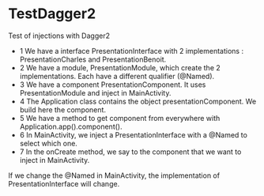 # TestDagger2
Test of injections with Dagger2

- 1 We have a interface PresentationInterface with 2 implementations : PresentationCharles and PresentationBenoit.
- 2 We have a module, PresentationModule, which create the 2 implementations. Each have a different qualifier (@Named).
- 3 We have a component PresentationComponent. It uses PresentationModule and inject in MainActivity.
- 4 The Application class contains the object presentationComponent. We build here the component.
- 5 We have a method to get component from everywhere with Application.app().component().
- 6 In MainActivity, we inject a PresentationInterface with a @Named to select which one.
- 7 In the onCreate method, we say to the component that we want to inject in MainActivity.

If we change the @Named in MainActivity, the implementation of PresentationInterface will change.
